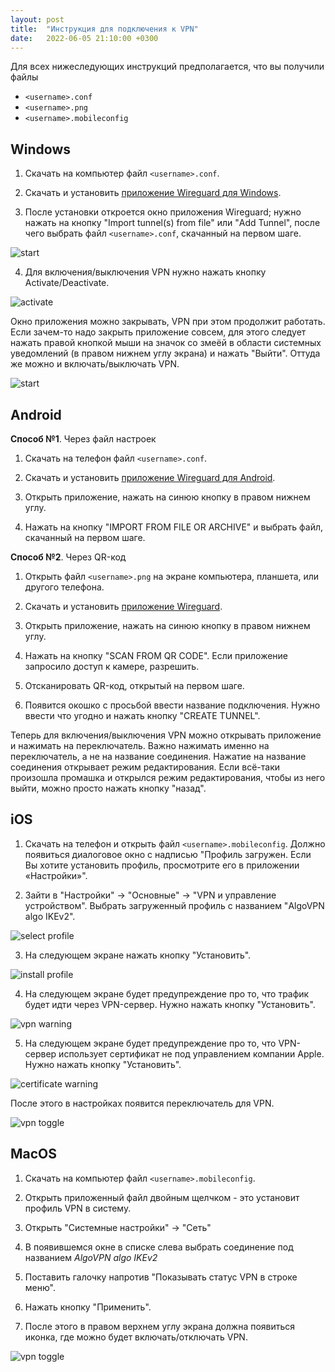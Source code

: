 ```yaml
---
layout: post
title:  "Инструкция для подключения к VPN"
date:   2022-06-05 21:10:00 +0300
---
```


Для всех нижеследующих инструкций предполагается, что вы получили файлы
- `<username>.conf`
- `<username>.png`
- `<username>.mobileconfig`

## Windows

1. Скачать на компьютер файл `<username>.conf`.

2. Скачать и установить [приложение Wireguard для Windows](https://www.wireguard.com/install/).

3. После установки откроется окно приложения Wireguard; нужно нажать на кнопку "Import tunnel(s) from file" или "Add Tunnel", после чего выбрать файл `<username>.conf`, скачанный на первом шаге.

![start]({{site.url}}/assets/wireguard-windows-start.png)

4. Для включения/выключения VPN нужно нажать кнопку Activate/Deactivate.

![activate]({{site.url}}/assets/wireguard-windows-activate.png)

Окно приложения можно закрывать, VPN при этом продолжит работать. Если зачем-то надо закрыть приложение совсем, для этого следует нажать правой кнопкой мыши на значок со змеёй в области системных уведомлений (в правом нижнем углу экрана) и нажать "Выйти". Оттуда же можно и включать/выключать VPN.

![start]({{site.url}}/assets/wireguard-windows-systray.png)

## Android

**Способ №1**. Через файл настроек

1. Скачать на телефон файл `<username>.conf`.

2. Скачать и установить [приложение Wireguard для Android](https://play.google.com/store/apps/details?id=com.wireguard.android).

3. Открыть приложение, нажать на синюю кнопку в правом нижнем углу.

4. Нажать на кнопку "IMPORT FROM FILE OR ARCHIVE" и выбрать файл, скачанный на первом шаге.

**Способ №2**. Через QR-код

1. Открыть файл `<username>.png` на экране компьютера, планшета, или другого телефона.

2. Скачать и установить [приложение Wireguard](https://play.google.com/store/apps/details?id=com.wireguard.android).

3. Открыть приложение, нажать на синюю кнопку в правом нижнем углу.

4. Нажать на кнопку "SCAN FROM QR CODE". Если приложение запросило доступ к камере, разрешить.

5. Отсканировать QR-код, открытый на первом шаге.

6. Появится окошко с просьбой ввести название подключения. Нужно ввести что угодно и нажать кнопку "CREATE TUNNEL".


Теперь для включения/выключения VPN можно открывать приложение и нажимать на переключатель. Важно нажимать именно на переключатель, а не на название соединения. Нажатие на название соединения открывает режим редактирования. Если всё-таки произошла промашка и открылся режим редактирования, чтобы из него выйти, можно просто нажать кнопку "назад".

## iOS

1. Скачать на телефон и открыть файл `<username>.mobileconfig`. Должно появиться диалоговое окно с надписью "Профиль загружен. Если Вы хотите установить профиль, просмотрите его в приложении «Настройки»".

2. Зайти в "Настройки" → "Основные" → "VPN и управление устройством". Выбрать загруженный профиль с названием "AlgoVPN algo IKEv2".

![select profile]({{site.url}}/assets/ios-select-profile.jpg)

3. На следующем экране нажать кнопку "Установить".

![install profile]({{site.url}}/assets/ios-install-profile.jpg)

4. На следующем экране будет предупреждение про то, что трафик будет идти через VPN-сервер. Нужно нажать кнопку "Установить".

![vpn warning]({{site.url}}/assets/ios-vpn-warning.jpg)

5. На следующем экране будет предупреждение про то, что VPN-сервер использует сертификат не под управлением компании Apple. Нужно нажать кнопку "Установить".

![certificate warning]({{site.url}}/assets/ios-cert-warning.jpg)

После этого в настройках появится переключатель для VPN.

![vpn toggle]({{site.url}}/assets/ios-vpn-toggle.jpg)

## MacOS

1. Скачать на компьютер файл `<username>.mobileconfig`.

2. Открыть приложенный файл двойным щелчком - это установит профиль VPN в систему.

3. Открыть "Системные настройки" → "Сеть"

4. В появившемся окне в списке слева выбрать соединение под названием *AlgoVPN algo IKEv2*

5. Поставить галочку напротив "Показывать статус VPN в строке меню".

6. Нажать кнопку "Применить".

7. После этого в правом верхнем углу экрана должна появиться иконка, где можно будет включать/отключать VPN.

![vpn toggle]({{site.url}}/assets/macos-vpn-toggle.png)